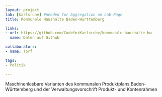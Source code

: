 ```yaml
---
layout: project
lab: [karlsruhe] #needed for Aggregation on Lab-Page
title: Kommunale Haushalte Baden-Württemberg

links:
- url: https://github.com/CodeforKarlsruhe/kommunale-haushalte-bw
  name: Daten auf Github

collaborators:
- name: Torf

tags:
- Politik

---
```

Maschinenlesbare Varianten des kommunalen Produktplans Baden-Württemberg und der Verwaltungsvorschrift Produkt- und Kontenrahmen
